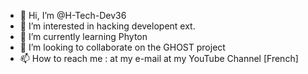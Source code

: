 - 👋 Hi, I’m @H-Tech-Dev36
- 👀 I’m interested in hacking developent ext.
- 🌱 I’m currently learning Phyton
- 💞️ I’m looking to collaborate on the GHOST project 
- 📫 How to reach me :
at my e-mail 
at my YouTube Channel [French]

<!---
H-Tech-Dev36/H-Tech-Dev36 is a ✨ special ✨ repository because its `README.md` (this file) appears on your GitHub profile.
You can click the Preview link to take a look at your changes.
--->
